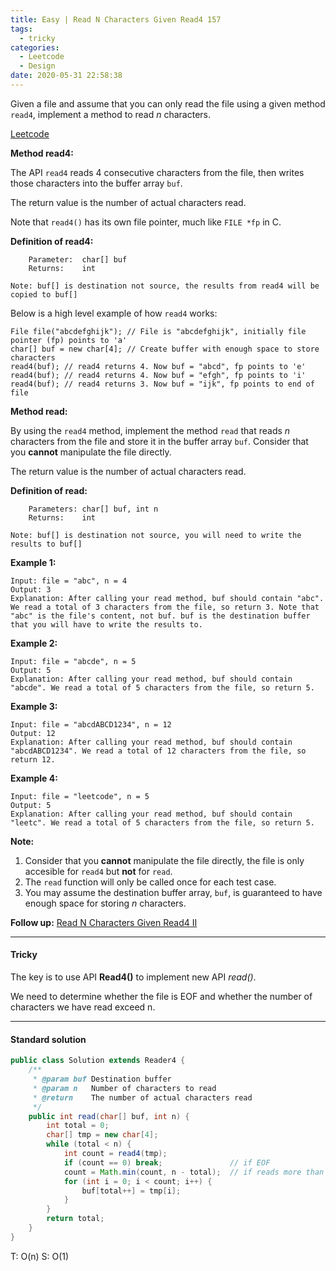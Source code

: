 ```yaml
---
title: Easy | Read N Characters Given Read4 157
tags:
  - tricky
categories:
  - Leetcode
  - Design
date: 2020-05-31 22:58:38
---
```


Given a file and assume that you can only read the file using a given method `read4`, implement a method to read *n* characters.

[Leetcode](https://leetcode.com/problems/read-n-characters-given-read4/)

<!--more-->

**Method read4:**

The API `read4` reads 4 consecutive characters from the file, then writes those characters into the buffer array `buf`.

The return value is the number of actual characters read.

Note that `read4()` has its own file pointer, much like `FILE *fp` in C.

**Definition of read4:**

```
    Parameter:  char[] buf
    Returns:    int

Note: buf[] is destination not source, the results from read4 will be copied to buf[]
```

Below is a high level example of how `read4` works:

```
File file("abcdefghijk"); // File is "abcdefghijk", initially file pointer (fp) points to 'a'
char[] buf = new char[4]; // Create buffer with enough space to store characters
read4(buf); // read4 returns 4. Now buf = "abcd", fp points to 'e'
read4(buf); // read4 returns 4. Now buf = "efgh", fp points to 'i'
read4(buf); // read4 returns 3. Now buf = "ijk", fp points to end of file
```

**Method read:**

By using the `read4` method, implement the method `read` that reads *n* characters from the file and store it in the buffer array `buf`. Consider that you **cannot** manipulate the file directly.

The return value is the number of actual characters read.

**Definition of read:**

```
    Parameters:	char[] buf, int n
    Returns:	int

Note: buf[] is destination not source, you will need to write the results to buf[]
```

**Example 1:**

```
Input: file = "abc", n = 4
Output: 3
Explanation: After calling your read method, buf should contain "abc". We read a total of 3 characters from the file, so return 3. Note that "abc" is the file's content, not buf. buf is the destination buffer that you will have to write the results to.
```

**Example 2:**

```
Input: file = "abcde", n = 5
Output: 5
Explanation: After calling your read method, buf should contain "abcde". We read a total of 5 characters from the file, so return 5.
```

**Example 3:**

```
Input: file = "abcdABCD1234", n = 12
Output: 12
Explanation: After calling your read method, buf should contain "abcdABCD1234". We read a total of 12 characters from the file, so return 12.
```

**Example 4:**

```
Input: file = "leetcode", n = 5
Output: 5
Explanation: After calling your read method, buf should contain "leetc". We read a total of 5 characters from the file, so return 5.
```

**Note:**

1. Consider that you **cannot** manipulate the file directly, the file is only accesible for `read4` but **not** for `read`.
2. The `read` function will only be called once for each test case.
3. You may assume the destination buffer array, `buf`, is guaranteed to have enough space for storing *n* characters.

**Follow up:** [Read N Characters Given Read4 II](https://aranne.github.io/2020/05/31/158-Read-N-characters-given-read4-II/#more)

---

#### Tricky 

The key is to use API **Read4()** to implement new API *read()*.

We need to determine whether the file is EOF and whether the number of characters we have read exceed n.

---

#### Standard solution  

```java
public class Solution extends Reader4 {
    /**
     * @param buf Destination buffer
     * @param n   Number of characters to read
     * @return    The number of actual characters read
     */
    public int read(char[] buf, int n) {
        int total = 0;
        char[] tmp = new char[4];
        while (total < n) {
            int count = read4(tmp);
            if (count == 0) break;               // if EOF 
            count = Math.min(count, n - total);  // if reads more than needed.
            for (int i = 0; i < count; i++) {
                buf[total++] = tmp[i];
            }
        }
        return total;
    }
}
```

T: O(n)		S: O(1)

